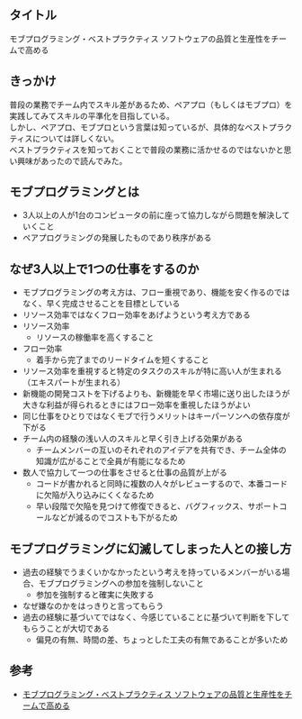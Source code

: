 ## タイトル
モブプログラミング・ベストプラクティス ソフトウェアの品質と生産性をチームで高める

## きっかけ
普段の業務でチーム内でスキル差があるため、ペアプロ（もしくはモブプロ）を実践してみてスキルの平準化を目指している。  
しかし、ペアプロ、モブプロという言葉は知っているが、具体的なベストプラクティスについては詳しくない。  
ベストプラクティスを知っておくことで普段の業務に活かせるのではないかと思い興味があったので読んでみた。  

## モブプログラミングとは
- 3人以上の人が1台のコンピュータの前に座って協力しながら問題を解決していくこと
- ペアプログラミングの発展したものであり秩序がある

## なぜ3人以上で1つの仕事をするのか
- モブプログラミングの考え方は、フロー重視であり、機能を安く作るのではなく、早く完成させることを目標としている
- リソース効率ではなくフロー効率をあげようという考え方である
- リソース効率
    - リソースの稼働率を高くすること
- フロー効率
    - 着手から完了までのリードタイムを短くすること
- リソース効率を重視すると特定のタスクのスキルが特に高い人が生まれる（エキスパートが生まれる）
- 新機能の開発コストを下げるよりも、新機能を早く市場に送り出したほうが大きな利益が得られるときにはフロー効率を重視したほうがよい
- 同じ仕事をひとりではなくモブで行うメリットはキーパーソンへの依存度が下がる
- チーム内の経験の浅い人のスキルと早く引き上げる効果がある
    - チームメンバーの互いのそれぞれのアイデアを共有でき、チーム全体の知識が広がることで全員が有能になるため
- 数人で協力して一つの仕事をさせると仕事の品質が上がる
    - コードが書かれると同時に複数の人々がレビューするので、本番コードに欠陥が入り込みにくくなるため
    - 早い段階で欠陥を見つけて修復できると、バグフィックス、サポートコールなどが減るのでコストも下がるため

## モブプログラミングに幻滅してしまった人との接し方
- 過去の経験でうまくいかなかったという考えを持っているメンバーがいる場合、モブプログラミングへの参加を強制しないこと
    - 参加を強制すると確実に失敗する
- なぜ嫌なのかをはっきりと言ってもらう
- 過去の経験に基づいてではなく、今感じていることに基づいて判断を下してもらうことが大切である
    - 偏見の有無、時間の差、ちょっとした工夫の有無であることが多いため

## 参考
- [モブプログラミング・ベストプラクティス ソフトウェアの品質と生産性をチームで高める](https://www.amazon.co.jp/dp/B07NW2S2XV)

